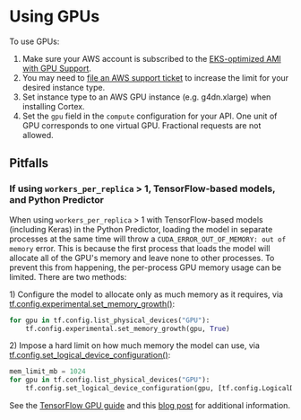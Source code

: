# Using GPUs

To use GPUs:

1. Make sure your AWS account is subscribed to the [EKS-optimized AMI with GPU Support](https://aws.amazon.com/marketplace/pp/B07GRHFXGM).
2. You may need to [file an AWS support ticket](https://console.aws.amazon.com/support/cases#/create?issueType=service-limit-increase&limitType=ec2-instances) to increase the limit for your desired instance type.
3. Set instance type to an AWS GPU instance (e.g. g4dn.xlarge) when installing Cortex.
4. Set the `gpu` field in the `compute` configuration for your API. One unit of GPU corresponds to one virtual GPU. Fractional requests are not allowed.

## Pitfalls

### If using `workers_per_replica` > 1, TensorFlow-based models, and Python Predictor

When using `workers_per_replica` > 1 with TensorFlow-based models (including Keras) in the Python Predictor, loading the model in separate processes at the same time will throw a `CUDA_ERROR_OUT_OF_MEMORY: out of memory` error. This is because the first process that loads the model will allocate all of the GPU's memory and leave none to other processes. To prevent this from happening, the per-process GPU memory usage can be limited. There are two methods:

1\) Configure the model to allocate only as much memory as it requires, via [tf.config.experimental.set_memory_growth()](https://www.tensorflow.org/api_docs/python/tf/config/experimental/set_memory_growth):

```python
for gpu in tf.config.list_physical_devices("GPU"):
    tf.config.experimental.set_memory_growth(gpu, True)
```

2\) Impose a hard limit on how much memory the model can use, via [tf.config.set_logical_device_configuration()](https://www.tensorflow.org/api_docs/python/tf/config/set_logical_device_configuration):

```python
mem_limit_mb = 1024
for gpu in tf.config.list_physical_devices("GPU"):
    tf.config.set_logical_device_configuration(gpu, [tf.config.LogicalDeviceConfiguration(memory_limit=mem_limit_mb)])
```

See the [TensorFlow GPU guide](https://www.tensorflow.org/guide/gpu) and this [blog post](https://medium.com/@starriet87/tensorflow-2-0-wanna-limit-gpu-memory-10ad474e2528) for additional information.
